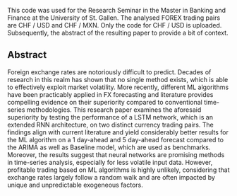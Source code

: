 This code was used for the Research Seminar in the Master in Banking and Finance at the University of St. Gallen.
The analysed FOREX trading pairs are CHF / USD and CHF / MXN. Only the code for CHF / USD is uploaded.
Subsequently, the abstract of the resulting paper to provide a bit of context.

## Abstract
Foreign exchange rates are notoriously difficult to predict. Decades of research in this realm has shown that no single method exists, 
which is able to effectively exploit market volatility. More recently, different ML algorithms have been practicably applied in FX 
forecasting and literature provides compelling evidence on their superiority compared to conventional time-series methodologies. 
This research paper examines the aforesaid superiority by testing the performance of a LSTM network, which is an extended RNN 
architecture, on two distinct currency trading pairs. The findings align with current literature and yield considerably better results 
for the ML algorithm on a 1 day-ahead and 5 day-ahead forecast compared to the ARIMA as well as Baseline model, which are used as 
benchmarks. Moreover, the results suggest that neural networks are promising methods in time-series analysis, especially for less 
volatile input data. However, profitable trading based on ML algorithms is highly unlikely, considering that exchange rates largely 
follow a random walk and are often impacted by unique and unpredictable exogeneous factors.
